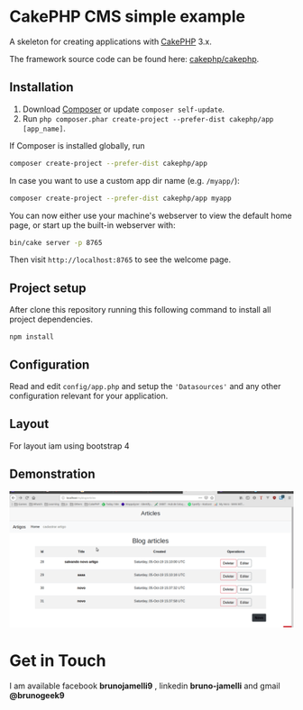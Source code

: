 # CakePHP CMS simple example

A skeleton for creating applications with [CakePHP](https://cakephp.org) 3.x.

The framework source code can be found here: [cakephp/cakephp](https://github.com/cakephp/cakephp).

## Installation

1. Download [Composer](https://getcomposer.org/doc/00-intro.md) or update `composer self-update`.
2. Run `php composer.phar create-project --prefer-dist cakephp/app [app_name]`.

If Composer is installed globally, run

```bash
composer create-project --prefer-dist cakephp/app
```

In case you want to use a custom app dir name (e.g. `/myapp/`):

```bash
composer create-project --prefer-dist cakephp/app myapp
```

You can now either use your machine's webserver to view the default home page, or start
up the built-in webserver with:

```bash
bin/cake server -p 8765
```

Then visit `http://localhost:8765` to see the welcome page.

## Project setup

After clone this repository running this following command to install all project dependencies.
```
npm install
```

## Configuration

Read and edit `config/app.php` and setup the `'Datasources'` and any other
configuration relevant for your application.

## Layout
For layout iam using bootstrap 4

## Demonstration 
![](funcionando.gif)

Get in Touch
===============

I am available facebook **brunojamelli9** , linkedin **bruno-jamelli** and gmail **@brunogeek9**
